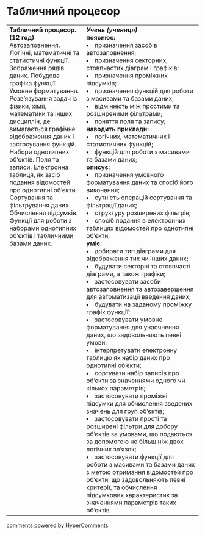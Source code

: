 <div id="hypercomments_widget" class="js-hypercomments-widget invisible"></div>

# Табличний процесор

<table>
  <tr>
    <td width="40%" style="vertical-align:top !important;">
<b>Табличний процесор. (12 год)</b><br>
Автозаповнення.<br>
Логічні, математичні та статистичні функції. <br>
Зображення рядів даних. Побудова графіка функції. <br>
Умовне форматування.<br>
Розв’язування задач із фізики, хімії, математики та інших дисциплін, де вимагається графічне відображення даних і застосування функцій.<br>
Набори однотипних об’єктів. Поля та записи. Електронна таблиця, як засіб подання відомостей про однотипні об’єкти. Сортування та фільтрування даних.<br>
Обчислення підсумків.<br>
Функції для роботи з наборами однотипних об’єктів і табличними базами даних.
</td>
    <td width="60%" style="vertical-align:top !important;">
<i><b>Учень (учениця)</b></i><br>
<b>пояснює:</b>
<li>призначення засобів автозаповнення;</li>
<li>призначення секторних, стовпчастих діаграм і графіків;</li>
<li>призначення проміжних підсумків;</li>
<li>призначення функцій для роботи з масивами та базами даних; </li>
<li>відмінність між простими та розширеними фільтрами;</li>
<li>поняття поля та запису;</li>
<b>наводить приклади:</b>
<li>логічних, математичних і статистичних функцій;</li>
<li>функцій для роботи з масивами та базами даних;</li>
<b>описує:</b>
<li>призначення умовного форматування даних та спосіб його виконання;</li>
<li>сутність операцій сортування та фільтрації даних;</li>
<li>структуру розширених фільтрів;</li>
<li>спосіб подання в електронних таблицях відомостей про однотипні об’єкти;</li>
<b>уміє:</b>
<li>добирати тип діаграми для відображення тих чи інших даних;</li>
<li>будувати секторні та стовпчасті діаграми, а також графіки;</li>
<li>застосовувати засоби автозаповнення та автозавершення для автоматизації введення даних;</li>
<li>будувати на заданому проміжку графік функції;</li>
<li>застосовувати умовне форматування для унаочнення даних, що задовольняють певні умови;</li>
<li>інтерпретувати електронну таблицю як набір даних про однотипні об’єкти;</li>
<li>сортувати набір записів про об’єкти за значеннями одного чи кількох параметрів;</li>
<li>застосовувати проміжні підсумки для обчислення зведених значень для груп об’єктів;</li>
<li>застосовувати прості та розширені фільтри для добору об’єктів за умовами, що подаються за допомогою не більш ніж двох логічних зв’язок;</li>
<li>застосовувати функції для роботи з масивами та базами даних з метою отримання відомостей про об’єкти, що задовольняють певні критерії, та обчислення підсумкових характеристик за значеннями параметрів таких об’єктів.</li>
  </td>
</table>

<div class="js-hypercomments-container">
<a href="http://hypercomments.com" class="hc-link" title="comments widget">comments powered by HyperComments</a>
</div>